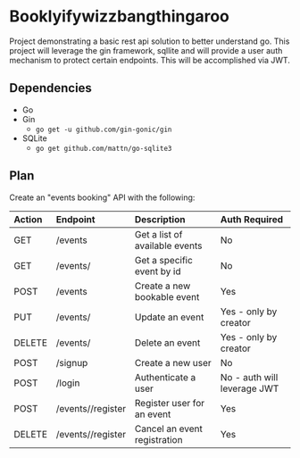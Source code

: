 # Booklyifywizzbangthingaroo 
Project demonstrating a basic rest api solution to better understand go. This project will leverage the gin framework, sqllite
and will provide a user auth mechanism to protect certain endpoints. This will be accomplished via JWT.

## Dependencies
* Go
* Gin
  * `go get -u github.com/gin-gonic/gin`
* SQLite
  * `go get github.com/mattn/go-sqlite3`

## Plan
Create an "events booking" API with the following:

| Action | Endpoint              | Description                    | Auth Required               |
|:-------|:----------------------|:-------------------------------|:----------------------------|
| GET    | /events               | Get a list of available events | No                          |
| GET    | /events/<id>          | Get a specific event by id     | No                          |
| POST   | /events               | Create a new bookable event    | Yes                         |
| PUT    | /events/<id>          | Update an event                | Yes - only by creator       |
| DELETE | /events/<id>          | Delete an event                | Yes - only by creator       |
| POST   | /signup               | Create a new user              | No                          |
| POST   | /login                | Authenticate a user            | No - auth will leverage JWT |
| POST   | /events/<id>/register | Register user for an event     | Yes                         |
| DELETE | /events/<id>/register | Cancel an event registration   | Yes                         |

